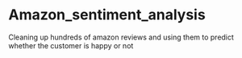 # Amazon_sentiment_analysis
Cleaning up hundreds of amazon reviews and using them to predict whether the customer is happy or not
